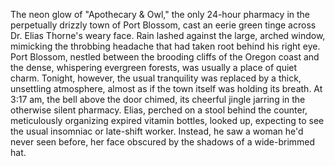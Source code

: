 The neon glow of "Apothecary & Owl," the only 24-hour pharmacy in the perpetually drizzly town of Port Blossom, cast an eerie green tinge across Dr. Elias Thorne's weary face. Rain lashed against the large, arched window, mimicking the throbbing headache that had taken root behind his right eye.  Port Blossom, nestled between the brooding cliffs of the Oregon coast and the dense, whispering evergreen forests, was usually a place of quiet charm. Tonight, however, the usual tranquility was replaced by a thick, unsettling atmosphere, almost as if the town itself was holding its breath.  At 3:17 am, the bell above the door chimed, its cheerful jingle jarring in the otherwise silent pharmacy. Elias, perched on a stool behind the counter, meticulously organizing expired vitamin bottles, looked up, expecting to see the usual insomniac or late-shift worker. Instead, he saw a woman he'd never seen before, her face obscured by the shadows of a wide-brimmed hat.

